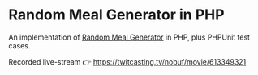# Random Meal Generator in PHP

An implementation of [Random Meal Generator](https://github.com/florinpop17/app-ideas/blob/master/Projects/1-Beginner/Random-Meal-Generator.md) in PHP, plus PHPUnit test cases.

Recorded live-stream 👉 https://twitcasting.tv/nobuf/movie/613349321
